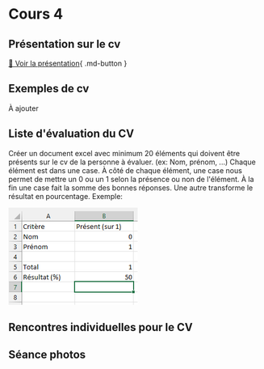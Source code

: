 # Cours 4
## Présentation sur le cv   
[📁 Voir la présentation](https://cmontmorency365-my.sharepoint.com/:b:/g/personal/lora_boisvert_cmontmorency_qc_ca/EVyO4I6ZyrpItmxxqMTH2bMBkqWKR6zRhRTug3VbdkKmkA?e=4HOTYb){ .md-button }  

## Exemples de cv
À ajouter

<h2>Liste d'évaluation du CV</h2>
<p>Créer un document excel avec minimum 20 éléments qui doivent être présents sur le cv de la personne à évaluer. (ex: Nom, prénom, ...) Chaque élément est dans une case. À côté de chaque élément, une case nous permet de mettre un 0 ou un 1 selon la présence ou non de l'élément. À la fin une case fait la somme des bonnes réponses. Une autre transforme le résultat en pourcentage. Exemple:</p>
<img src="images/excel.png">

<h2>Rencontres individuelles pour le CV</h2>

<h2>Séance photos</h2>
